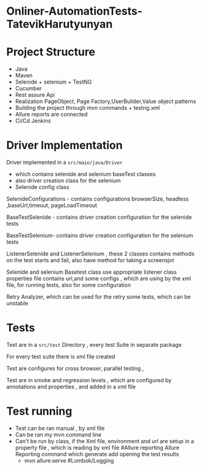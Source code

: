 # Onliner-AutomationTests-TatevikHarutyunyan
# Project Structure
* Java
* Maven
* Selenide + selenium + TestNG
* Cucumber 
* Rest assure Api
* Realization PageObject, Page Factory,UserBuilder,Value object patterns
* Building the project through mvn commands + testng.xml
* Allure reports are connected
* Ci/Cd Jenkins
# Driver Implementation

Driver implemented in a `src/main/java/Driver`
* which contains selenide and selenium baseTest classes
* also driver creation class for the selenium 
* Selenide config class

SelenideConfigurations - contains configurations browserSize, headless ,baseUrl,timeout, pageLoadTimeout

BaseTestSelenide - contains driver creation configuration for the selenide tests

BaseTestSelenium- contains driver creation configuration for the selenium tests

ListenerSelenide and ListenerSelenium , these 2 classes contains methods on the test starts and fail, also have method for taking a screensjot 

Selenide and selenium Basetest class use appropriate listener class
properties file contains url,and some configs , which are using by the xml file, for running tests, also for some configuration

Retry Analyzer, which can be used for the retry some tests, which can be unstable

# Tests
Test are in a `src/test` Directory , every test Suite in separate package

For every test suite there is xml file created 

Test are configures for cross browser, parallel testing ,

Test are in smoke and regression levels , which are configured by annotations and properties , and added 
in a xml file

# Test running 

* Test can be ran manual , by xml file 
* Can be ran my mvn command line 
* Can't be run by class, if the Xml file, environment and url are setup in a property file , which is reading 
by xml file 
  #Allure reporting 
  Allure Reporting command which generate add opening the test results 
  * mvn allure:serve
  #Lombok/Logging
  

